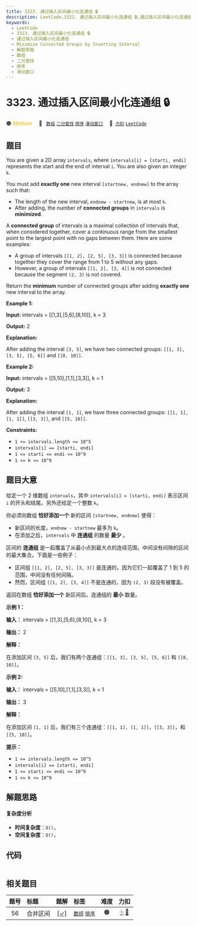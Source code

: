 ```yaml
---
title: 3323. 通过插入区间最小化连通组 🔒
description: LeetCode,3323. 通过插入区间最小化连通组 🔒,通过插入区间最小化连通组,Minimize Connected Groups by Inserting Interval,解题思路,数组,二分查找,排序,滑动窗口
keywords:
  - LeetCode
  - 3323. 通过插入区间最小化连通组 🔒
  - 通过插入区间最小化连通组
  - Minimize Connected Groups by Inserting Interval
  - 解题思路
  - 数组
  - 二分查找
  - 排序
  - 滑动窗口
---
```


# 3323. 通过插入区间最小化连通组 🔒

🟠 <font color=#ffb800>Medium</font>&emsp; 🔖&ensp; [`数组`](/tag/array.md) [`二分查找`](/tag/binary-search.md) [`排序`](/tag/sorting.md) [`滑动窗口`](/tag/sliding-window.md)&emsp; 🔗&ensp;[`力扣`](https://leetcode.cn/problems/minimize-connected-groups-by-inserting-interval) [`LeetCode`](https://leetcode.com/problems/minimize-connected-groups-by-inserting-interval)

## 题目

You are given a 2D array `intervals`, where `intervals[i] = [starti, endi]`
represents the start and the end of interval `i`. You are also given an
integer `k`.

You must add **exactly one** new interval `[startnew, endnew]` to the array
such that:

  * The length of the new interval, `endnew - startnew`, is at most `k`.
  * After adding, the number of **connected groups** in `intervals` is **minimized**.

A **connected group** of intervals is a maximal collection of intervals that,
when considered together, cover a continuous range from the smallest point to
the largest point with no gaps between them. Here are some examples:

  * A group of intervals `[[1, 2], [2, 5], [3, 3]]` is connected because together they cover the range from 1 to 5 without any gaps.
  * However, a group of intervals `[[1, 2], [3, 4]]` is not connected because the segment `(2, 3)` is not covered.

Return the **minimum** number of connected groups after adding **exactly one**
new interval to the array.



**Example 1:**

**Input:** intervals = [[1,3],[5,6],[8,10]], k = 3

**Output:** 2

**Explanation:**

After adding the interval `[3, 5]`, we have two connected groups: `[[1, 3],
[3, 5], [5, 6]]` and `[[8, 10]]`.

**Example 2:**

**Input:** intervals = [[5,10],[1,1],[3,3]], k = 1

**Output:** 3

**Explanation:**

After adding the interval `[1, 1]`, we have three connected groups: `[[1, 1],
[1, 1]]`, `[[3, 3]]`, and `[[5, 10]]`.



**Constraints:**

  * `1 <= intervals.length <= 10^5`
  * `intervals[i] == [starti, endi]`
  * `1 <= starti <= endi <= 10^9`
  * `1 <= k <= 10^9`


## 题目大意

给定一个 2 维数组 `intervals`，其中 `intervals[i] = [starti, endi]` 表示区间 `i`
的开头和结尾。另外还给定一个整数 `k`。

你必须向数组 **恰好添加一个**  新的区间 `[startnew, endnew]` 使得：

  * 新区间的长度，`endnew - startnew` 最多为 `k`。
  * 在添加之后，`intervals` 中 **连通组**  的数量 **最少** 。

区间的 **连通组**  是一起覆盖了从最小点到最大点的连续范围，中间没有间隙的区间的最大集合。下面是一些例子：

  * 区间组 `[[1, 2], [2, 5], [3, 3]]` 是连通的，因为它们一起覆盖了 1 到 5 的范围，中间没有任何间隔。
  * 然而，区间组 `[[1, 2], [3, 4]]` 不是连通的，因为 `(2, 3)` 段没有被覆盖。

返回在数组 **恰好添加一个** 新区间后，连通组的 **最小** 数量。



**示例 1：**

**输入：** intervals = [[1,3],[5,6],[8,10]], k = 3

**输出：** 2

**解释：**

在添加区间 `[3, 5]` 后，我们有两个连通组：`[[1, 3], [3, 5], [5, 6]]` 和 `[[8, 10]]`。

**示例 2:**

**输入：** intervals = [[5,10],[1,1],[3,3]], k = 1

**输出：** 3

**解释：**

在添加区间 `[1, 1]` 后，我们有三个连通组：`[[1, 1], [1, 1]]`，`[[3, 3]]`，和 `[[5, 10]]`。



**提示：**

  * `1 <= intervals.length <= 10^5`
  * `intervals[i] == [starti, endi]`
  * `1 <= starti <= endi <= 10^9`
  * `1 <= k <= 10^9`


## 解题思路

#### 复杂度分析

- **时间复杂度**：`O()`，
- **空间复杂度**：`O()`，

## 代码

```javascript

```

## 相关题目

<!-- prettier-ignore -->
| 题号 | 标题 | 题解 | 标签 | 难度 | 力扣 |
| :------: | :------ | :------: | :------ | :------: | :------: |
| 56 | 合并区间 | [[✓]](/problem/0056.md) |  [`数组`](/tag/array.md) [`排序`](/tag/sorting.md) | 🟠 | [🀄️](https://leetcode.cn/problems/merge-intervals) [🔗](https://leetcode.com/problems/merge-intervals) |